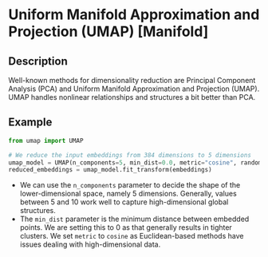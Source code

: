 # Uniform Manifold Approximation and Projection (UMAP) [Manifold]

## Description

Well-known methods for dimensionality reduction are Principal Component Analysis (PCA) and Uniform Manifold Approximation and Projection (UMAP).
UMAP handles nonlinear relationships and structures a bit better than PCA.

## Example

```python
from umap import UMAP

# We reduce the input embeddings from 384 dimensions to 5 dimensions
umap_model = UMAP(n_components=5, min_dist=0.0, metric="cosine", random_state=42)
reduced_embeddings = umap_model.fit_transform(embeddings)
```

- We can use the `n_components` parameter to decide the shape of the lower-dimensional space, namely 5 dimensions. Generally, values between 5 and 10 work well to capture high-dimensional global structures.
- The `min_dist` parameter is the minimum distance between embedded points. We are setting this to 0 as that generally results in tighter clusters. We set `metric` to `cosine` as Euclidean-based methods have issues dealing with high-dimensional data.
